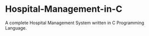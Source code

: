 # Hospital-Management-in-C
A complete Hospital Management System written in C Programming Language.
